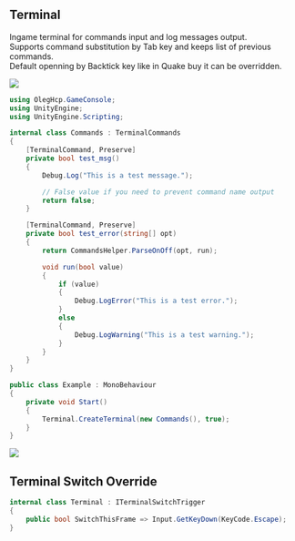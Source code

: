 ## Terminal

Ingame terminal for commands input and log messages output.  
Supports command substitution by Tab key and keeps list of previous commands.  
Default openning by Backtick key like in Quake buy it can be overridden.

![](https://raw.githubusercontent.com/oleghcp/UnityTools/workflow/corrections/_images/Terminal1.png)

```csharp
using OlegHcp.GameConsole;
using UnityEngine;
using UnityEngine.Scripting;

internal class Commands : TerminalCommands
{
    [TerminalCommand, Preserve]
    private bool test_msg()
    {
        Debug.Log("This is a test message.");

        // False value if you need to prevent command name output
        return false;
    }

    [TerminalCommand, Preserve]
    private bool test_error(string[] opt)
    {
        return CommandsHelper.ParseOnOff(opt, run);

        void run(bool value)
        {
            if (value)
            {
                Debug.LogError("This is a test error.");
            }
            else
            {
                Debug.LogWarning("This is a test warning.");
            }
        }
    }
}
```

```csharp
public class Example : MonoBehaviour
{
    private void Start()
    {
        Terminal.CreateTerminal(new Commands(), true);
    }
}
```

![](https://raw.githubusercontent.com/oleghcp/UnityTools/workflow/corrections/_images/Terminal2.png)

## Terminal Switch Override

```csharp
internal class Terminal : ITerminalSwitchTrigger
{
    public bool SwitchThisFrame => Input.GetKeyDown(KeyCode.Escape);
}
```